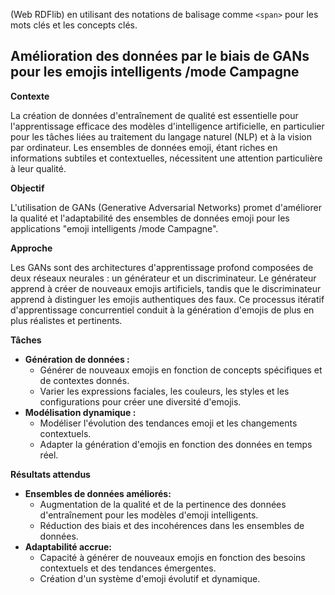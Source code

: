  (Web RDFlib) en utilisant des notations de balisage comme `<span>` pour les mots clés et les concepts clés.

##  Amélioration des données par le biais de GANs pour les emojis intelligents /mode Campagne 

**Contexte**

La création de données d'entraînement de qualité est essentielle pour l'apprentissage efficace des modèles d'intelligence artificielle, en particulier pour les tâches liées au traitement du langage naturel (NLP) et à la vision par ordinateur. Les ensembles de données emoji, étant riches en informations subtiles et contextuelles, nécessitent une attention particulière à leur qualité.

**Objectif**

L'utilisation de GANs (Generative Adversarial Networks) promet d'améliorer la qualité et l'adaptabilité des ensembles de données emoji pour les applications "emoji intelligents /mode Campagne". 

**Approche**

Les GANs sont des architectures d'apprentissage profond composées de deux réseaux neurales : un générateur et un discriminateur. Le générateur apprend à créer de nouveaux emojis artificiels, tandis que le discriminateur apprend à distinguer les emojis authentiques des faux. Ce processus itératif d'apprentissage concurrentiel conduit à la génération d'emojis de plus en plus réalistes et pertinents.

**Tâches**

* **Génération de données :** 
    *  <span class="concept">Générer</span> de nouveaux emojis en fonction de concepts spécifiques et de contextes donnés.
    *  <span class="concept">Varier</span> les expressions faciales, les couleurs, les styles et les configurations pour créer une diversité d'emojis.
* **Modélisation dynamique :**
    *  <span class="concept">Modéliser</span> l'évolution des tendances emoji et les changements contextuels.
    *  <span class="concept">Adapter</span> la génération d'emojis en fonction des données en temps réel.

**Résultats attendus**

* **Ensembles de données améliorés:**
    *  Augmentation de la qualité et de la pertinence des données d'entraînement pour les modèles d'emoji intelligents.
    *  Réduction des biais et des incohérences dans les ensembles de données.
* **Adaptabilité accrue:**
    *  Capacité à générer de nouveaux emojis en fonction des besoins contextuels et des tendances émergentes.
    *  Création d'un système d'emoji évolutif et dynamique.



